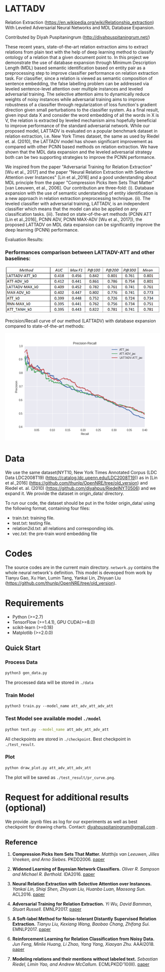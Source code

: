 # LATTADV

Relation Extraction (https://en.wikipedia.org/wiki/Relationship_extraction) With Leveled Adversarial Neural Networks and MDL Database Expansion.

Contributed by Diyah Puspitaningrum (http://diyahpuspitaningrum.net/)


These recent years, state-of-the-art relation extraction aims to extract relations from plain text with the help of deep learning method to classify ontology of a relation that a given document point to. In this project we demonstrate the use of database expansion through Minimum Description Length (MDL) based semantic identification based on entity pair as a preprocessing step to improve classifier performance on relation extraction task. For classifier, since a relation is viewed as semantic composition of sentence embedding, the false labelling problem can be addressed via leveled sentence-level attention over multiple instances and leveled adversarial training. The selective attention aims to dynamically reduce weights of noisy instances while adversarial training aims to improve robustness of a classifier through regularization of loss function's gradient direction given small perturbations to the classifier system. As a final result, given input data X and consider the word embedding of all the words in X is V, the relation is extracted by leveled mechanism aims hopefully beneficial to improve performance of the standard adversarial network. While our proposed model, LATTADV is evaluated on a popular benchmark dataset in relation extraction, i.e. New York Times dataset, the same as used by Riedel et. al. (2010), the LATTADV model has shown significant improvement as compared with other PCNN based methods on relation extraction. We have shown that the MDL data expansion and the leveled adversarial strategy both can be two supporting strategies to improve the PCNN performance.

We inspired from the paper "Adversarial Training for Relation Extraction" [Wu et al., 2017] and the paper "Neural Relation Extraction with Selective Attention over Instances" [Lin et al.,2016] and a good understanding about MDL principle from the paper "Compression Picks Item Sets That Matter" [van Leeuwen, et al., 2006]. Our contribution are three-fold: (i). Database expansion with the use of semantic understanding of entity identification is a new approach in relation extraction preprocessing technique. (ii). The leveled classifier with adversarial training, LATTADV, is an independent classifier which means that the model can also be applied on any classification tasks. (iii). Tested on state-of-the-art methods (PCNN ATT [Lin et al.,2016], PCNN ADV, PCNN MAX-ADV [Wu et al., 2017]), the proposed LATTADV on MDL data expansion can be significantly improve the deep learning (PCNN) performance.

Evaluation Results:

### Performances comparison between LATTADV-ATT and other baselines:

![](./images/Table.png)

 
Precision/Recall curve of our method (LATTADV) with database expansion compared to state-of-the-art methods:

![](./images/pr_curve_jac_k5.png)



# Data
We use the same dataset(NYT10, New York Times Annotated Corpus (LDC Data LDC2008T19) (https://catalog.ldc.upenn.edu/LDC2008T19)) as in [Lin et al.,2016] (https://github.com/thunlp/OpenNRE/tree/old_version) and Riedel et. al. (2010) (https://github.com/diyahpus/RiedelNYT0506) and we expand it. We provide the dataset in origin_data/ directory.

To run our code, the dataset should be put in the folder origin_data/ using the following format, containing four files:
- train.txt: training file.
- test.txt: testing file.
- relation2id.txt: all relations and corresponding ids.
- vec.txt: the pre-train word embedding file

# Codes
The source codes are in the current main directory. `network.py` contains the whole neural network's definition. This model is deveoped from work by  Tianyu Gao, Xu Han, Lumin Tang, Yankai Lin, Zhiyuan Liu (https://github.com/thunlp/OpenNRE/tree/old_version).

# Requirements
- Python (>=2.7)
- TensorFlow (>=1.4.1), GPU CUDA(>=8.0)
- scikit-learn (>=0.18)
- Matplotlib (>=2.0.0)



## Quick Start

### Process Data

```bash
python3 gen_data.py
```
The processed data will be stored in `./data`

### Train Model
```
python3 train.py --model_name att_adv_att_adv_att
```

### Test Model see available model `./model`
```bash
python test.py --model_name att_adv_att_adv_att
```

All checkpoints are stored in `./checkpoint`. Best checkpoint in `./test_result`.

### Plot
```bash
python draw_plot.py att_adv_att_adv_att
```

The plot will be saved as `./test_result/pr_curve.png`.


# Request for additional results (optional)
We provide .ipynb files as log for our experiments as well as best checkpoint for drawing charts. Contact: diyahpuspitaningrum@gmail.com .




## Reference

1. **Compression Picks Item Sets That Matter.** _Matthijs van Leeuwen, Jilles Vreeken, and Arno Siebes._ PKDD2006. [paper](https://link.springer.com/content/pdf/10.1007/11871637_59.pdf)

2. **Widened Learning of Bayesian Network Classifiers.** _Oliver R. Sampson and Michael R. Berthold._ IDA2016. [paper](https://www.researchgate.net/publication/309195760_Widened_Learning_of_Bayesian_Network_Classifiers)

3. **Neural Relation Extraction with Selective Attention over Instances.** _Yankai Lin, Shiqi Shen, Zhiyuan Liu, Huanbo Luan, Maosong Sun._ ACL2016. [paper](http://www.aclweb.org/anthology/P16-1200)

4. **Adversarial Training for Relation Extraction.** _Yi Wu, David Bamman, Stuart Russell._ EMNLP2017. [paper](http://www.aclweb.org/anthology/D17-1187)

5. **A Soft-label Method for Noise-tolerant Distantly Supervised Relation Extraction.** _Tianyu Liu, Kexiang Wang, Baobao Chang, Zhifang Sui._ EMNLP2017. [paper](http://aclweb.org/anthology/D17-1189)

6. **Reinforcement Learning for Relation Classification from Noisy Data.** _Jun Feng, Minlie Huang, Li Zhao, Yang Yang, Xiaoyan Zhu._ AAAI2018. [paper](https://tianjun.me/static/essay_resources/RelationExtraction/Paper/AAAI2018Denoising.pdf)

7. **Modeling relations and their mentions without labeled text.** _Sebastian Riedel, Limin Yao, and Andrew McCallum._ ECMLPKDD'10(III). [paper](https://www.researchgate.net/publication/220698997_Modeling_Relations_and_Their_Mentions_without_Labeled_Text)


